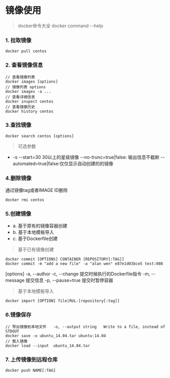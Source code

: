 # 镜像使用

> docker命令大全 docker command --help

### 1. 拉取镜像 
```
docker pull centos 
```

### 2. 查看镜像信息
```
// 查看镜像列表
docker images [options]
// 镜像列表 options
docker images -a ...
// 查看详细信息
docker inspect centos
// 查看镜像历史
docker history centos 
```
### 3.查找镜像

```
docker search centos [options]
```
> 可选参数
- -s --start=30  30以上的星级镜像
--no-trunc=true|false: 输出信息不截断
--automated=true|false:仅仅显示自动创建的的镜像

### 4.删除镜像
通过镜像tag或者IMAGE ID删除
```
docker rmi centos 
```


### 5.创建镜像
- a. 基于原有的镜像容器创建
- b. 基于本地模板导入
- c. 基于Dockerfile创建

> 基于已有镜像创建
```
docker commit [OPTIONS] CONTAINER [REPOSITORY[:TAG]]
docker commit -m "add a new file" -a "alan wen" e87e1d03bce5 test:008
```
[options]
-a, --author
-c, --change 提交时候执行的Dockerfile指令
-m, --message 提交信息
-p, --pause=true 提交时暂停容器

> 基于本地模板导入
```
docker import [OPTION] file|RUL-[repository[:tag]]
```

### 6.镜像保存
```
// 导出镜像到本地文件   -o, --output string   Write to a file, instead of STDOUT
docker save -o ubuntu_14.04.tar ubuntu:14.04
// 载入镜像
docker load --input  ubuntu_14.04.tar
```



### 7. 上传镜像到远程仓库
```
docker push NAME[:TAG]
```
